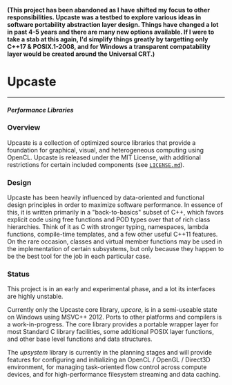 **(This project has been abandoned as I have shifted my focus to other responsibilities. Upcaste was a testbed to explore various ideas in software portability abstraction layer design. Things have changed a lot in past 4-5 years and there are many new options available. If I were to take a stab at this again, I'd simplify things greatly by targetting only C++17 & POSIX.1-2008, and for Windows a transparent compatability layer would be created around the Universal CRT.)**

# Upcaste
------------ -------------- --------------
#### *Performance Libraries*

### Overview

Upcaste is a collection of optimized source libraries that provide a foundation
for graphical, visual, and heterogeneous computing using OpenCL. Upcaste is
released under the MIT License, with additional restrictions for certain
included components (see [`LICENSE.md`](https://github.com/upcaste/upcaste/blob/master/LICENSE.md)).

### Design

Upcaste has been heavily influenced by data-oriented and functional design
principles in order to maximize software performance. In essence of this,
it is written primarily in a "back-to-basics" subset of C++, which favors
explicit code using free functions and POD types over that of rich class
hierarchies. Think of it as C with stronger typing, namespaces, lambda
functions, compile-time templates, and a few other useful C++11 features. On
the rare occasion, classes and virtual member functions may be used in the
implementation of certain subsystems, but only because they happen to be the
best tool for the job in each particular case.

### Status

This project is in an early and experimental phase, and a lot its interfaces
are highly unstable.

Currently only the Upcaste core library, *upcore*, is in a semi-useable state
on Windows using MSVC++ 2012. Ports to other platforms and compilers is a
work-in-progress. The core library provides a portable wrapper layer for most
Standard C library facilities, some additional POSIX layer functions, and
other base level functions and data structures.

The *upsystem* library is currently in the planning stages and will provide
features for configuring and initializing an OpenCL / OpenGL / Direct3D
environment, for managing task-oriented flow control across compute devices,
and for high-performance filesystem streaming and data caching.
